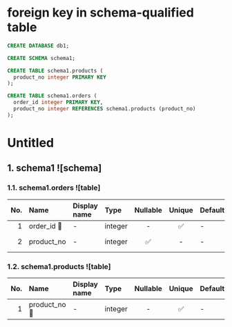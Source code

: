 # foreign key in schema-qualified table

```sql
CREATE DATABASE db1;

CREATE SCHEMA schema1;

CREATE TABLE schema1.products (
  product_no integer PRIMARY KEY
);

CREATE TABLE schema1.orders (
  order_id integer PRIMARY KEY,
  product_no integer REFERENCES schema1.products (product_no)
);
```

# Untitled

## 1. schema1 ![schema]

### 1.1. schema1.orders ![table]

| No. | Name | Display name | Type | Nullable | Unique | Default | Foreign key | Description |
| --: | :-- | :-- | :-- | :-: | :-: | :-- | :-- | :-- |
| <a id="db1.schema1.orders.order_id" name="db1.schema1.orders.order_id"></a> 1 | order_id &#x1F511; | - | integer | - | &#x2705; | - | - | - |
| <a id="db1.schema1.orders.product_no" name="db1.schema1.orders.product_no"></a> 2 | product_no | - | integer | &#x2705; | - | - | schema1.products ([product_no](#db1.schema1.products.product_no)) | - |

### 1.2. schema1.products ![table]

| No. | Name | Display name | Type | Nullable | Unique | Default | Foreign key | Description |
| --: | :-- | :-- | :-- | :-: | :-: | :-- | :-- | :-- |
| <a id="db1.schema1.products.product_no" name="db1.schema1.products.product_no"></a> 1 | product_no &#x1F511; | - | integer | - | &#x2705; | - | - | - |
